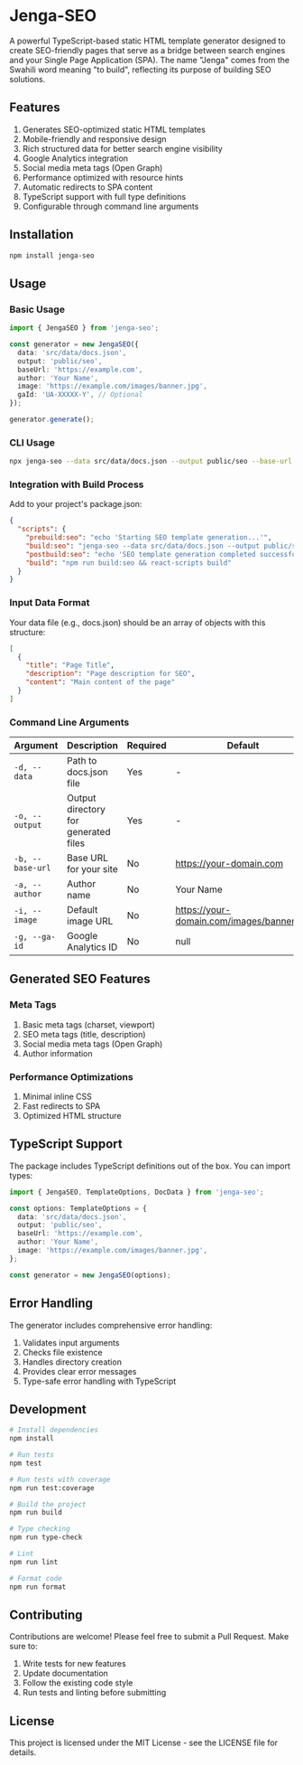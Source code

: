 # Jenga-SEO

A powerful TypeScript-based static HTML template generator designed to create SEO-friendly pages that serve as a bridge between search engines and your Single Page Application (SPA). The name "Jenga" comes from the Swahili word meaning "to build", reflecting its purpose of building SEO solutions.

## Features

1. Generates SEO-optimized static HTML templates
2. Mobile-friendly and responsive design
3. Rich structured data for better search engine visibility
4. Google Analytics integration
5. Social media meta tags (Open Graph)
6. Performance optimized with resource hints
7. Automatic redirects to SPA content
8. TypeScript support with full type definitions
9. Configurable through command line arguments

## Installation

```bash
npm install jenga-seo
```

## Usage

### Basic Usage

```typescript
import { JengaSEO } from 'jenga-seo';

const generator = new JengaSEO({
  data: 'src/data/docs.json',
  output: 'public/seo',
  baseUrl: 'https://example.com',
  author: 'Your Name',
  image: 'https://example.com/images/banner.jpg',
  gaId: 'UA-XXXXX-Y', // Optional
});

generator.generate();
```

### CLI Usage

```bash
npx jenga-seo --data src/data/docs.json --output public/seo --base-url https://example.com --author "Your Name" --image https://example.com/images/banner.jpg --ga-id UA-XXXXX-Y
```

### Integration with Build Process

Add to your project's package.json:

```json
{
  "scripts": {
    "prebuild:seo": "echo 'Starting SEO template generation...'",
    "build:seo": "jenga-seo --data src/data/docs.json --output public/seo --base-url https://example.com --author \"Your Name\" --image https://example.com/images/banner.jpg --ga-id UA-XXXXX-Y || (echo 'Error: SEO template generation failed' && exit 1)",
    "postbuild:seo": "echo 'SEO template generation completed successfully!'",
    "build": "npm run build:seo && react-scripts build"
  }
}
```

### Input Data Format

Your data file (e.g., docs.json) should be an array of objects with this structure:

```json
[
  {
    "title": "Page Title",
    "description": "Page description for SEO",
    "content": "Main content of the page"
  }
]
```

### Command Line Arguments

| Argument         | Description                          | Required | Default                                   |
| ---------------- | ------------------------------------ | -------- | ----------------------------------------- |
| `-d, --data`     | Path to docs.json file               | Yes      | -                                         |
| `-o, --output`   | Output directory for generated files | Yes      | -                                         |
| `-b, --base-url` | Base URL for your site               | No       | https://your-domain.com                   |
| `-a, --author`   | Author name                          | No       | Your Name                                 |
| `-i, --image`    | Default image URL                    | No       | https://your-domain.com/images/banner.jpg |
| `-g, --ga-id`    | Google Analytics ID                  | No       | null                                      |

## Generated SEO Features

### Meta Tags

1. Basic meta tags (charset, viewport)
2. SEO meta tags (title, description)
3. Social media meta tags (Open Graph)
4. Author information

### Performance Optimizations

1. Minimal inline CSS
2. Fast redirects to SPA
3. Optimized HTML structure

## TypeScript Support

The package includes TypeScript definitions out of the box. You can import types:

```typescript
import { JengaSEO, TemplateOptions, DocData } from 'jenga-seo';

const options: TemplateOptions = {
  data: 'src/data/docs.json',
  output: 'public/seo',
  baseUrl: 'https://example.com',
  author: 'Your Name',
  image: 'https://example.com/images/banner.jpg',
};

const generator = new JengaSEO(options);
```

## Error Handling

The generator includes comprehensive error handling:

1. Validates input arguments
2. Checks file existence
3. Handles directory creation
4. Provides clear error messages
5. Type-safe error handling with TypeScript

## Development

```bash
# Install dependencies
npm install

# Run tests
npm test

# Run tests with coverage
npm run test:coverage

# Build the project
npm run build

# Type checking
npm run type-check

# Lint
npm run lint

# Format code
npm run format
```

## Contributing

Contributions are welcome! Please feel free to submit a Pull Request. Make sure to:

1. Write tests for new features
2. Update documentation
3. Follow the existing code style
4. Run tests and linting before submitting

## License

This project is licensed under the MIT License - see the LICENSE file for details.
